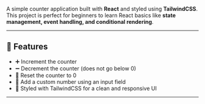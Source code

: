 
A simple counter application built with **React** and styled using **TailwindCSS**.  
This project is perfect for beginners to learn React basics like **state management, event handling, and conditional rendering**.

---

## 🚀 Features
- ➕ Increment the counter  
- ➖ Decrement the counter (does not go below 0)  
- 🔄 Reset the counter to 0  
- 🔢 Add a custom number using an input field  
- 🎨 Styled with TailwindCSS for a clean and responsive UI  

---
